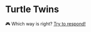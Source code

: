 # Turtle Twins
:video_game:
Which way is right?  [Try to respond!](https://theodoreche.github.io/Porters/)